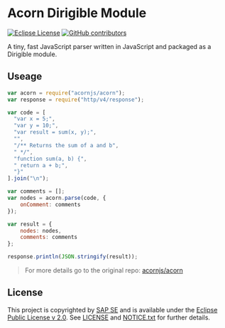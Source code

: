 # Acorn Dirigible Module

[![Eclipse License](http://img.shields.io/badge/license-Eclipse-brightgreen.svg)](LICENSE)
[![GitHub contributors](https://img.shields.io/github/contributors/dirigiblelabs/ext-acorn.svg)](https://github.com/dirigiblelabs/ext-acorn/graphs/contributors)

A tiny, fast JavaScript parser written in JavaScript and packaged as a Dirigible module.

## Useage
```javascript
var acorn = require("acornjs/acorn");
var response = require("http/v4/response");

var code = [
  "var x = 5;",
  "var y = 10;",
  "var result = sum(x, y);",
  "",
  "/** Returns the sum of a and b",
  " */",
  "function sum(a, b) {",
  " return a + b;",
  "}"
].join("\n");

var comments = [];
var nodes = acorn.parse(code, {
    onComment: comments
});

var result = {
    nodes: nodes,
    comments: comments
};

response.println(JSON.stringify(result));
```

> For more details go to the original repo: [acornjs/acorn](https://github.com/acornjs/acorn/tree/master/acorn)

## License

This project is copyrighted by [SAP SE](http://www.sap.com/) and is available under the [Eclipse Public License v 2.0](https://www.eclipse.org/legal/epl-v20.html). See [LICENSE](LICENSE) and [NOTICE.txt](NOTICE.txt) for further details.
